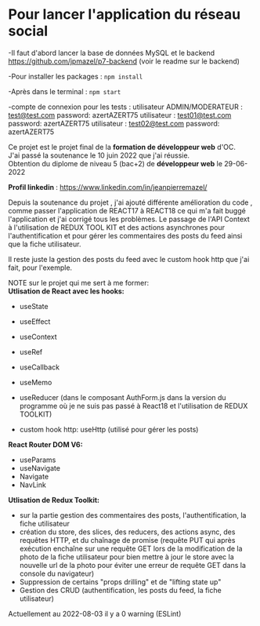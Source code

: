 # Pour lancer l'application du réseau social
-Il faut d'abord lancer la base de données MySQL et le backend https://github.com/jpmazel/p7-backend (voir le readme sur le backend)

-Pour installer les packages : `npm install`

-Après dans le terminal :  `npm start`

-compte de connexion pour les tests :
utilisateur ADMIN/MODERATEUR : test@test.com    password: azertAZERT75 
utilisateur                  : test01@test.com  password: azertAZERT75
utilisateur                  : test02@test.com  password: azertAZERT75

Ce projet est le projet final de la __formation de développeur web__ d'OC.   
J'ai passé la soutenance le 10 juin 2022 que j'ai réussie.  
Obtention du diplome de niveau 5 (bac+2) de __développeur web__ le 29-06-2022

__Profil linkedin__ : https://www.linkedin.com/in/jeanpierremazel/

Depuis la soutenance du projet , j'ai ajouté différente amélioration du code , comme passer l'application de REACT17 à REACT18 ce qui m'a fait buggé l'application et j'ai corrigé tous les problèmes.
Le passage de l'API Context à l'utilisation de REDUX TOOL KIT et des actions asynchrones pour l'authentification et pour gérer les commentaires des posts du feed ainsi que la fiche utilisateur.

Il reste juste la gestion des posts du feed avec le custom hook http que j'ai fait, pour l'exemple.

NOTE sur le projet qui me sert à me former:  
__Utlisation de React avec les hooks:__
  * useState
  * useEffect
  * useContext
  * useRef
  * useCallback
  * useMemo
  * useReducer (dans le composant AuthForm.js dans la version du programme où je ne suis pas passé à React18 et l'utilisation de REDUX TOOLKIT)
    
  * custom hook http: useHttp (utilisé pour gérer les posts)

__React Router DOM V6:__ 
  * useParams
  * useNavigate
  * Navigate 
  * NavLink

  __Utlisation de Redux Toolkit:__
  * sur la partie gestion des commentaires des posts, l'authentification, la fiche utilisateur
  * création du store, des slices, des reducers, des actions async, des requêtes HTTP, et du chaînage de promise (requête PUT qui après exécution enchaîne sur une requête GET lors de la modification de la photo de la fiche utilisateur pour bien mettre à jour le store avec la nouvelle url de la photo pour éviter une erreur de requête GET dans la console du navigateur)
  * Suppression de certains "props drilling" et de "lifting state up"
  * Gestion des CRUD (authentification, les posts du feed, la fiche utilisateur)

Actuellement au 2022-08-03 il y a 0 warning (ESLint)